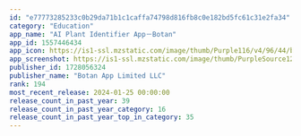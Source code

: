 ```yaml
---
id: "e77773285233c0b29da71b1c1caffa74798d816fb8c0e182bd5fc61c31e2fa34"
category: "Education"
app_name: "AI Plant Identifier App－Botan"
app_id: 1557446434
app_icon: https://is1-ssl.mzstatic.com/image/thumb/Purple116/v4/96/44/b5/9644b5dd-8821-20c5-80ea-3cb72a62cb16/AppIcon-0-1x_U007emarketing-0-6-0-85-220.png/1024x1024bb.png
app_screenshot: https://is1-ssl.mzstatic.com/image/thumb/PurpleSource126/v4/1b/ee/79/1bee79d7-8312-bf66-706c-156967239422/cd209b82-a406-4413-86d5-76e081e976a8_Screen_M_1-2.jpg/1242x2688bb.png
publisher_id: 1728056324
publisher_name: "Botan App Limited LLC"
rank: 194
most_recent_release: 2024-01-25 00:00:00
release_count_in_past_year: 39
release_count_in_past_year_category: 16
release_count_in_past_year_top_in_category: 35
---
```


